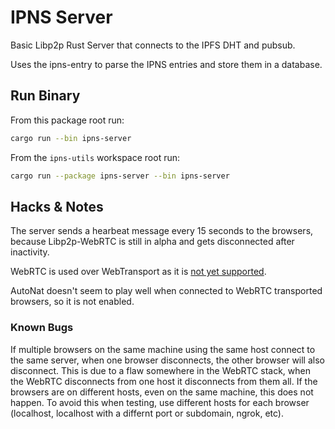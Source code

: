 # IPNS Server

Basic Libp2p Rust Server that connects to the IPFS DHT and pubsub.

Uses the ipns-entry to parse the IPNS entries and store them in a database.

## Run Binary

From this package root run:

```bash
cargo run --bin ipns-server
```

From the `ipns-utils` workspace root run:

```bash
cargo run --package ipns-server --bin ipns-server
```

## Hacks & Notes

The server sends a hearbeat message every 15 seconds to the browsers, because Libp2p-WebRTC is still in alpha and gets disconnected after inactivity.

WebRTC is used over WebTransport as it is [not yet supported](https://github.com/libp2p/rust-libp2p/issues/2993).

AutoNat doesn't seem to play well when connected to WebRTC transported browsers, so it is not enabled.

### Known Bugs

If multiple browsers on the same machine using the same host connect to the same server, when one browser disconnects, the other browser will also disconnect. This is due to a flaw somewhere in the WebRTC stack, when the WebRTC disconnects from one host it disconnects from them all. If the browsers are on different hosts, even on the same machine, this does not happen. To avoid this when testing, use different hosts for each browser (localhost, localhost with a differnt port or subdomain, ngrok, etc).
